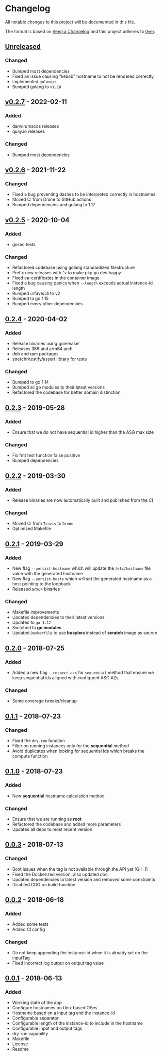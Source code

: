 # Changelog

All notable changes to this project will be documented in this file.

The format is based on [Keep a Changelog](http://keepachangelog.com/en/1.0.0/)
and this project adheres to [0ver](https://0ver.org).

## [Unreleased]

### Changed

- Bumped most dependencies
- Fixed an issue causing "kebab" hostname to not be rendered correctly
- Implemented `golangci`
- Bumped golang to `v1.18`

## [v0.2.7] - 2022-02-11

### Added

- darwin/macos releases
- quay.io releases
 
### Changed

- Bumped most dependencies

## [v0.2.6] - 2021-11-22

### Changed

- Fixed a bug preventing dashes to be interpreted correctly in hostnames
- Moved CI from Drone to GitHub actions
- Bumped dependencies and golang to 1.17

## [v0.2.5] - 2020-10-04

### Added

- gosec tests

### Changed

- Refactored codebase using golang standardized filestructure
- Prefix new releases with `^v` to make pkg.go.dev happy
- Fixed ca-certificates in the container image
- Fixed a bug causing panics when `--length` exceeds actual instance-id length
- Bumped urfave/cli to v2
- Bumped to go 1.15
- Bumped every other dependencies

## [0.2.4] - 2020-04-02

### Added

- Release binaries using goreleaser
- Releases 386 and arm64 arch
- deb and rpm packages
- stretchr/testify/assert library for tests

### Changed

- Bumped to go 1.14
- Bumped all go modules to their latest versions
- Refactored the codebase for better domain distinction

## [0.2.3] - 2019-05-28

### Added

- Ensure that we do not have sequential id higher than the ASG max size

### Changed

- Fix fmt test function false positive
- Bumped dependencies

## [0.2.2] - 2019-03-30

### Added

- Release binaries are now automatically built and published from the CI

### Changed

- Moved CI from `Travis` to `Drone`
- Optimized Makefile

## [0.2.1] - 2019-03-29

### Added

- New flag `--persist-hostname` which will update the `/etc/hostname` file value with the generated hostname
- New flag `--persist-hosts` which will set the generated hostname as a host pointing to the loopback
- Released `arm64` binaries

### Changed

- Makefile improvements
- Updated dependencies to their latest versions
- Updated to `go 1.12`
- Switched to **go modules**
- Updated `Dockerfile` to use **busybox** instead of **scratch** image as source

## [0.2.0] - 2018-07-25

### Added

- Added a new flag `--respect-azs` for `sequential` method that ensure we keep sequential ids aligned with configured ASG AZs.

### Changed

- Some coverage tweaks/cleanup

## [0.1.1] - 2018-07-23

### Changed

- Fixed the `dry-run` function
- Filter on running instances only for the **sequential** method
- Avoid duplicates when looking for sequential ids which breaks the compute function

## [0.1.0] - 2018-07-23

### Added

- New **sequential** hostname calculation method

### Changed

- Ensure that we are running as **root**
- Refactored the codebase and added more parameters
- Updated all deps to most recent version

## [0.0.3] - 2018-07-13

### Changed

- Boot issues when the tag is not available through the API yet [GH-1]
- Fixed the Dockerized version, also updated doc
- Updated dependencies to latest version and removed some constraints
- Disabled CGO on build function

## [0.0.2] - 2018-06-18

### Added

- Added some tests
- Added CI config

### Changed

- Do not keep appending the instance-id when it is already set on the inputTag
- Fixed incorrect log output on output tag value

## [0.0.1] - 2018-06-13

### Added

- Working state of the app
- Configure hostnames on Unix based OSes
- Hostname based on a input tag and the instance-id
- Configurable separator
- Configurable length of the instance-id to include in the hostname
- Configurable input and output tags
- dry-run capability
- Makefile
- License
- Readme

[Unreleased]: https://github.com/mvisonneau/ahs/compare/v0.2.7...HEAD
[v0.2.7]: https://github.com/mvisonneau/ahs/tree/v0.2.7
[v0.2.6]: https://github.com/mvisonneau/ahs/tree/v0.2.6
[v0.2.5]: https://github.com/mvisonneau/ahs/tree/v0.2.5
[0.2.4]: https://github.com/mvisonneau/ahs/tree/0.2.4
[0.2.3]: https://github.com/mvisonneau/ahs/tree/0.2.3
[0.2.2]: https://github.com/mvisonneau/ahs/tree/0.2.2
[0.2.1]: https://github.com/mvisonneau/ahs/tree/0.2.1
[0.2.0]: https://github.com/mvisonneau/ahs/tree/0.2.0
[0.1.1]: https://github.com/mvisonneau/ahs/tree/0.1.1
[0.1.0]: https://github.com/mvisonneau/ahs/tree/0.1.0
[0.0.3]: https://github.com/mvisonneau/ahs/tree/0.0.3
[0.0.2]: https://github.com/mvisonneau/ahs/tree/0.0.2
[0.0.1]: https://github.com/mvisonneau/ahs/tree/0.0.1
